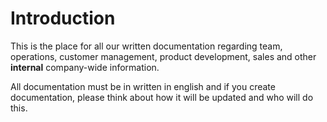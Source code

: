 # Introduction

This is the place for all our written documentation regarding team, operations, customer management, product development, sales and other **internal** company-wide information.

All documentation must be in written in english and if you create documentation, please think about how it will be updated and who will do this.

